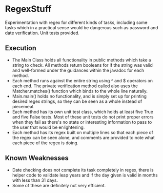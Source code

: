 # RegexStuff
Experimentation with regex for different kinds of tasks, including some tasks which in a practical sense would be dangerous such as password and date verification. Unit tests provided.

## Execution
* The Main Class holds all functionality in public methods which take a string to check. All methods return booleans for if the string was valid and well-formed under the guidances within the javadoc for each method.
* Each method runs against the entire string using ^ and $ operators on each end. The private verification method called also uses the Matcher.matches() function which binds to the whole line naturally.
* Main.main() holds no functionality, and is simply set up for printing desired regex strings, so they can be seen as a whole instead of piecemeal.
* Each method has its own unit test class, which holds at least five True and five False tests. Most of these unit tests do not print proper errors when they fail as there's no state or interesting information to pass to the user that would be enlightening.
* Each method has its regex built on multiple lines so that each piece of the regex can be seen alone, and comments are provided to note what each piece of the regex is doing.

## Known Weaknesses
* Date checking does not complete its task completely in regex, there is helper code to validate leap years and if the day given is valid in months with less than 31 days.
* Some of these are definitely not very efficient.